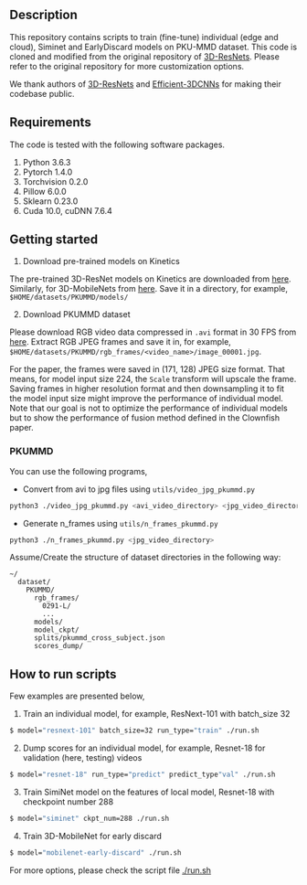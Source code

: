## Description
This repository contains scripts to train (fine-tune) individual (edge and cloud), Siminet and EarlyDiscard models on PKU-MMD dataset. This code is cloned and modified from the original repository of [3D-ResNets](https://github.com/kenshohara/3D-ResNets-PyTorch). Please refer to the original repository for more customization options. 

We thank authors of [3D-ResNets](https://github.com/kenshohara/3D-ResNets-PyTorch) and [Efficient-3DCNNs](https://github.com/okankop/Efficient-3DCNNs) for making their codebase public.

## Requirements
The code is tested with the following software packages.

1. Python 3.6.3
2. Pytorch 1.4.0
3. Torchvision 0.2.0
4. Pillow 6.0.0
5. Sklearn 0.23.0
6. Cuda 10.0, cuDNN 7.6.4

## Getting started
1. Download pre-trained models on Kinetics

The pre-trained 3D-ResNet models on Kinetics are downloaded from [here](https://drive.google.com/drive/folders/1zvl89AgFAApbH0At-gMuZSeQB_LpNP-M?usp=sharing). Similarly, for 3D-MobileNets from [here](https://drive.google.com/drive/folders/1eggpkmy_zjb62Xra6kQviLa67vzP_FR8). Save it in a directory, for example, `$HOME/datasets/PKUMMD/models/`

2. Download PKUMMD dataset

Please download RGB video data compressed in `.avi` format in 30 FPS from [here](https://drive.google.com/drive/folders/0B20a4UzO-OyMUVpHaWdGMFY1VDQ). Extract RGB JPEG frames and save it in, for example, `$HOME/datasets/PKUMMD/rgb_frames/<video_name>/image_00001.jpg`.

For the paper, the frames were saved in (171, 128) JPEG size format. That means, for model input size 224, the `Scale` transform will upscale the frame. Saving frames in higher resolution format and then downsampling it to fit the model input size might improve the performance of individual model. Note that our goal is not to optimize the performance of individual models but to show the performance of fusion method defined in the Clownfish paper.

### PKUMMD
You can use the following programs, 
* Convert from avi to jpg files using ```utils/video_jpg_pkummd.py```
```bash
python3 ./video_jpg_pkummd.py <avi_video_directory> <jpg_video_directory>
```

* Generate n_frames using ```utils/n_frames_pkummd.py```
```bash
python3 ./n_frames_pkummd.py <jpg_video_directory>
```

Assume/Create the structure of dataset directories in the following way:

```misc
~/
  dataset/
    PKUMMD/
      rgb_frames/
        0291-L/
        ...
      models/
      model_ckpt/
      splits/pkummd_cross_subject.json
      scores_dump/
```

## How to run scripts
Few examples are presented below,

1. Train an individual model, for example, ResNext-101 with batch_size 32
```bash
$ model="resnext-101" batch_size=32 run_type="train" ./run.sh
```

2. Dump scores for an individual model, for example,  Resnet-18 for validation (here, testing) videos 
```bash
$ model="resnet-18" run_type="predict" predict_type"val" ./run.sh
```

3. Train SimiNet model on the features of local model, Resnet-18 with checkpoint number 288
```bash
$ model="siminet" ckpt_num=288 ./run.sh
```

4. Train 3D-MobileNet for early discard
```bash
$ model="mobilenet-early-discard" ./run.sh 
```

For more options, please check the script file [./run.sh](./run.sh)

